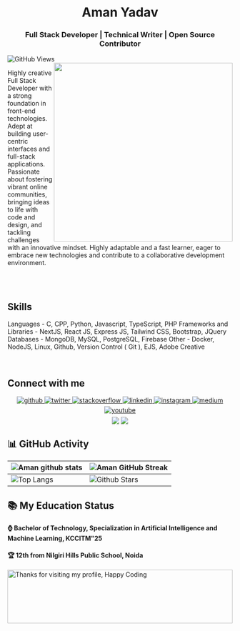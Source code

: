 <h1 align="center" style="font-weight: bold;">Aman Yadav</h1> <!-- <img src="https://emojis.slackmojis.com/emojis/images/1531849430/4246/blob-sunglasses.gif?1531849430" width="30"-->
<h3 align="center"> Full Stack Developer | Technical Writer | Open Source Contributor</h3>

![GitHub Views](https://komarev.com/ghpvc/?username=its-aman-yadav&color=0e75b6)
<img align="right" width="400" src="https://media1.giphy.com/media/TPl5N4Ci49ZQY/giphy.gif?cid=ecf05e47za80g6ltso1o7f71jkoak398c5qnbpb3ckqos3vf&ep=v1_gifs_search&rid=giphy.gif&ct=g">

Highly creative Full Stack Developer with a strong foundation in front-end technologies. Adept at building
user-centric interfaces and full-stack applications. Passionate about fostering vibrant online communities,
bringing ideas to life with code and design, and tackling challenges with an innovative mindset. Highly
adaptable and a fast learner, eager to embrace new technologies and contribute to a collaborative
development environment.


<br>
<br>

## Skills
Languages - C, CPP, Python, Javascript, TypeScript, PHP
Frameworks and Libraries - NextJS, React JS, Express JS, Tailwind CSS, Bootstrap, JQuery
Databases - MongoDB, MySQL, PostgreSQL, Firebase
Other - Docker, NodeJS, Linux, Github, Version Control ( Git ), EJS, Adobe Creative


<br>

## Connect with me  
<div align="center">
<a href="https://github.com/Its-Aman-Yadav" target="_blank">
<img src=https://img.shields.io/badge/github-%2324292e.svg?&style=for-the-badge&logo=github&logoColor=white alt=github style="margin-bottom: 5px;" />
</a>
<a href="https://twitter.com/its_aman_yadav" target="_blank">
<img src=https://img.shields.io/badge/twitter-%2300acee.svg?&style=for-the-badge&logo=twitter&logoColor=white alt=twitter style="margin-bottom: 5px;" />
</a>
<a href="https://stackoverflow.com/users/17930806/mr-aman-yadav" target="_blank">
<img src=https://img.shields.io/badge/stackoverflow-%23F28032.svg?&style=for-the-badge&logo=stackoverflow&logoColor=white alt=stackoverflow style="margin-bottom: 5px;" />
</a>
<a href="https://www.linkedin.com/in/itsamanyadav18/" target="_blank">
<img src=https://img.shields.io/badge/linkedin-%231E77B5.svg?&style=for-the-badge&logo=linkedin&logoColor=white alt=linkedin style="margin-bottom: 5px;" />
</a>
<a href="https://instagram.com/its_aman_yadav" target="_blank">
<img src=https://img.shields.io/badge/instagram-%23000000.svg?&style=for-the-badge&logo=instagram&logoColor=white alt=instagram style="margin-bottom: 5px;" />
</a>
<a href="https://medium.com/@itsamanyadav" target="_blank">
<img src=https://img.shields.io/badge/medium-%23292929.svg?&style=for-the-badge&logo=medium&logoColor=white alt=medium style="margin-bottom: 5px;" />
</a>
<a href="https://www.youtube.com/channel/UCL2AcsXxoZtg9ooILUJDKOg" target="_blank">
<img src=https://img.shields.io/badge/youtube-%23EE4831.svg?&style=for-the-badge&logo=youtube&logoColor=white alt=youtube style="margin-bottom: 5px;" />
</a>  
</div>  
  
<div align="center">
            <a href="https://paypal.me/@itsamanyadav" target="_blank" style="display: inline-block;">
                <img
                    src="https://img.shields.io/badge/Donate-PayPal-blue.svg?style=flat-square&logo=paypal" 
                    align="center"
                />
            </a>
            <a href="https://www.buymeacoffee.com/itsamanyadv" target="_blank" style="display: inline-block;">
                <img
                    src="https://img.shields.io/badge/Donate-Buy%20Me%20A%20Coffee-orange.svg?style=flat-square&logo=buymeacoffee" 
                    align="center"
                />
            </a></div>
     



## 📊 GitHub Activity
| ![Aman github stats](https://github-readme-stats.vercel.app/api?username=its-aman-yadav&show_icons=true&theme=highcontrast) | ![Aman GitHub Streak](https://github-readme-streak-stats.herokuapp.com/?user=its-aman-yadav&theme=highcontrast)                                                                                                           |
| --------------------------------------------------------------------------------------------------------------------------------- | ----------------------------------------------------------------------------------------------------------------------------------------------------------------------------------------------------------------- |
| ![Top Langs](https://github-readme-stats.vercel.app/api/top-langs/?username=its-aman-yadav&langs_count=8&theme=highcontrast&layout=compact) | ![Github Stars](https://github-readme-stats.vercel.app/api?username=its-aman-yadav&show_icons=true&locale=en&count_private=true&hide_rank=true&custom_title=My%20GitHub%20Stats&disable_animations=true&theme=highcontrast) |


## 📚 My Education Status


<h4>⌚ Bachelor of Technology, Specialization in Artificial Intelligence and Machine Learning, KCCITM"25 </h4>
<h4>🏆 12th from Nilgiri Hills Public School, Noida </h4>


<img height="120" alt="Thanks for visiting my profile, Happy Coding" width="100%" src="https://github.com/dibyendu415/dibyendu415/blob/master/marquee.svg" />



